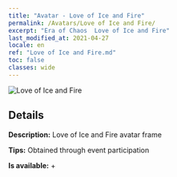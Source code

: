 ```yaml
---
title: "Avatar - Love of Ice and Fire"
permalink: /Avatars/Love of Ice and Fire/
excerpt: "Era of Chaos  Love of Ice and Fire"
last_modified_at: 2021-04-27
locale: en
ref: "Love of Ice and Fire.md"
toc: false
classes: wide
---
```

 ![Love of Ice and Fire](/images/a/avatarFrame_28.png)

## Details

 **Description:** Love of Ice and Fire avatar frame 

 **Tips:** Obtained through event participation 

 **Is available:**  + 

